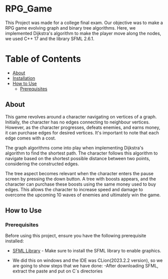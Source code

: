 # RPG_Game

This Project was made for a college final exam. Our objective was to make a RPG game evolving graph and binary tree algorithms. Here, we implemented Dijkstra's algorithm to make the player move along the nodes, we used C++ 17 and the library SFML 2.6.1.

Table of Contents
=================
<!--ts-->
* [About](#About)
* [Installation](#installation)
* [How to Use](#How_to_use)
    * [Prerequisites](#prerequisites)
<!--te-->

## About

This game revolves around a character navigating on vertices of a graph. Initially, the character has no edges connecting to neighbour vertices. However, as the character progresses,
defeats enemies, and earns money, it can purchase edges for desired vertices. It's important to note that each edge comes with a cost.

The graph algorithms come into play when implementing Dijkstra's algorithm to find the shortest path. The character follows this algorithm to navigate based on the shortest possible
distance between two points, considering the constructed edges.

The tree aspect becomes relevant when the character enters the pause screen by pressing the down button. A tree with boosts appears, and the character can purchase these boosts using the same
money used to buy edges. This allows the character to increase speed and damage to overcome the upcoming 10 waves of enemies and ultimately win the game.

## How to Use

### Prerequisites

Before using this project, ensure you have the following prerequisite installed:

- [SFML Library](https://www.sfml-dev.org/) - Make sure to install the SFML library to enable graphics.

- We did this on windows and the IDE was CLion(2023.2.2 version), so we are going to show steps that we have done:
  -After downloading SFML, extract the paste and put on C´s directories
